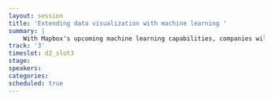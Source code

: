 ```yaml
---
layout: session
title: 'Extending data visualization with machine learning '
summary: |
    With Mapbox's upcoming machine learning capabilities, companies will be able to take on new data visualization challenges previously not possible
track: '3'
timeslot: d2_slot3
stage:
speakers:
categories:
scheduled: true
---
```

